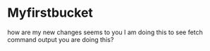 # Myfirstbucket
how are my new changes seems to you
I am doing this to see fetch command output
you are doing this?
